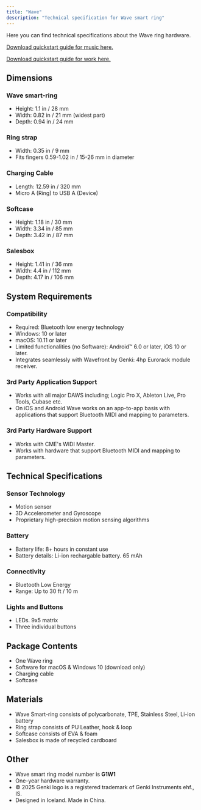 ```yaml
---
title: "Wave"
description: "Technical specification for Wave smart ring"
---
```


Here you can find technical specifications about the Wave ring hardware.

[ Download quickstart guide for music here. ](/quickstart-guides/wave-for-music.pdf)

[ Download quickstart guide for work here. ](/quickstart-guides/wave-for-work.pdf)

## Dimensions
### Wave smart-ring

- Height: 1.1 in / 28 mm
- Width: 0.82 in / 21 mm (widest part)
- Depth: 0.94 in / 24 mm

### Ring strap

- Width: 0.35 in / 9 mm
- Fits fingers 0.59-1.02 in / 15-26 mm in diameter

### Charging Cable

- Length: 12.59 in / 320 mm
- Micro A (Ring) to USB A (Device)

### Softcase

- Height: 1.18 in / 30 mm
- Width: 3.34 in / 85 mm
- Depth: 3.42 in / 87 mm

### Salesbox

- Height: 1.41 in / 36 mm
- Width: 4.4 in / 112 mm
- Depth: 4.17 in / 106 mm

## System Requirements
### Compatibility

- Required: Bluetooth low energy technology
- Windows: 10 or later
- macOS: 10.11 or later
- Limited functionalities (no Software): Android™ 6.0 or later, iOS 10 or later.
- Integrates seamlessly with Wavefront by Genki: 4hp Eurorack module receiver.

### 3rd Party Application Support

- Works with all major DAWS including; Logic Pro X, Ableton Live, Pro Tools, Cubase etc.
- On iOS and Android Wave works on an app-to-app basis with applications that support Bluetooth MIDI and mapping to parameters.

### 3rd Party Hardware Support

- Works with CME's WIDI Master.
- Works with hardware that support Bluetooth MIDI and mapping to parameters.

## Technical Specifications
### Sensor Technology

- Motion sensor
- 3D Accelerometer and Gyroscope
- Proprietary high-precision motion sensing algorithms

### Battery

- Battery life: 8+ hours in constant use
- Battery details: Li-ion rechargable battery. 65 mAh

### Connectivity

- Bluetooth Low Energy
- Range: Up to 30 ft / 10 m

### Lights and Buttons

- LEDs. 9x5 matrix
- Three individual buttons

## Package Contents

- One Wave ring
- Software for macOS & Windows 10 (download only)
- Charging cable
- Softcase

## Materials
- Wave Smart-ring consists of polycarbonate, TPE, Stainless Steel, Li-ion battery
- Ring strap consists of PU Leather, hook & loop
- Softcase consists of EVA & foam
- Salesbox is made of recycled cardboard

## Other

- Wave smart ring model number is **G1W1**
- One-year hardware warranty.
- © 2025 Genki logo is a registered trademark of Genki Instruments ehf., IS.
- Designed in Iceland. Made in China.
